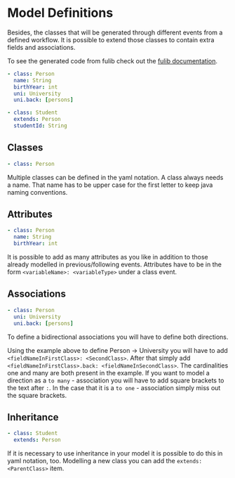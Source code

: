 # Model Definitions
Besides, the classes that will be generated through different events from a defined workflow. 
It is possible to extend those classes to contain extra fields and associations.

To see the generated code from fulib check out the [fulib documentation](https://github.com/fujaba/fulib/blob/master/docs/definitions/README.md).

```yaml
- class: Person
  name: String
  birthYear: int
  uni: University
  uni.back: [persons]

- class: Student
  extends: Person
  studentId: String
```

## Classes
```yaml
- class: Person
```

Multiple classes can be defined in the yaml notation. A class always needs a name. That name has to be upper case for the first letter to keep java naming conventions.

## Attributes
```yaml
- class: Person
  name: String
  birthYear: int
```

It is possible to add as many attributes as you like in addition to those already modelled in previous/following events.
Attributes have to be in the form `<variableName>: <variableType>` under a class event.

## Associations
```yaml
- class: Person
  uni: University
  uni.back: [persons]
```
To define a bidirectional associations you will have to define both directions.

Using the example above to define Person -> University you will have to add `<fieldNameInFirstClass>: <SecondClass>`.
After that simply add `<fieldNameInFirstClass>.back: <fieldNameInSecondClass>`.
The cardinalities one and many are both present in the example.
If you want to model a direction as a `to many` - association you will have to add square brackets to the text after `:`.
In the case that it is a `to one` - association simply miss out the square brackets.


## Inheritance
```yaml
- class: Student
  extends: Person
```

If it is necessary to use inheritance in your model it is possible to do this in yaml notation, too.
Modelling a new class you can add the `extends: <ParentClass>` item.
